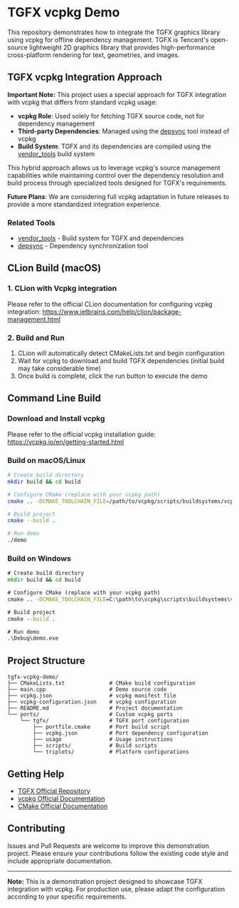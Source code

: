 # TGFX vcpkg Demo

This repository demonstrates how to integrate the TGFX graphics library using vcpkg for offline dependency management. TGFX is Tencent's open-source lightweight 2D graphics library that provides high-performance cross-platform rendering for text, geometries, and images.

## TGFX vcpkg Integration Approach

**Important Note:** This project uses a special approach for TGFX integration with vcpkg that differs from standard vcpkg usage:

- **vcpkg Role**: Used solely for fetching TGFX source code, not for dependency management
- **Third-party Dependencies**: Managed using the [depsync](https://github.com/domchen/depsync) tool instead of vcpkg
- **Build System**: TGFX and its dependencies are compiled using the [vendor_tools](https://github.com/libpag/vendor_tools) build system

This hybrid approach allows us to leverage vcpkg's source management capabilities while maintaining control over the dependency resolution and build process through specialized tools designed for TGFX's requirements.

**Future Plans**: We are considering full vcpkg adaptation in future releases to provide a more standardized integration experience.

### Related Tools
- [vendor_tools](https://github.com/libpag/vendor_tools) - Build system for TGFX and dependencies
- [depsync](https://github.com/domchen/depsync) - Dependency synchronization tool

## CLion Build (macOS)

### 1. CLion with Vcpkg integration

Please refer to the official CLion documentation for configuring vcpkg integration: https://www.jetbrains.com/help/clion/package-management.html

### 2. Build and Run

1. CLion will automatically detect CMakeLists.txt and begin configuration
2. Wait for vcpkg to download and build TGFX dependencies (initial build may take considerable time)
3. Once build is complete, click the run button to execute the demo

## Command Line Build

### Download and Install vcpkg

Please refer to the official vcpkg installation guide: https://vcpkg.io/en/getting-started.html

### Build on macOS/Linux

```bash
# Create build directory
mkdir build && cd build

# Configure CMake (replace with your vcpkg path)
cmake .. -DCMAKE_TOOLCHAIN_FILE=/path/to/vcpkg/scripts/buildsystems/vcpkg.cmake

# Build project
cmake --build .

# Run demo
./demo
```

### Build on Windows

```cmd
# Create build directory
mkdir build && cd build

# Configure CMake (replace with your vcpkg path)
cmake .. -DCMAKE_TOOLCHAIN_FILE=C:\path\to\vcpkg\scripts\buildsystems\vcpkg.cmake

# Build project
cmake --build .

# Run demo
.\Debug\demo.exe
```

## Project Structure

```
tgfx-vcpkg-demo/
├── CMakeLists.txt              # CMake build configuration
├── main.cpp                    # Demo source code
├── vcpkg.json                  # vcpkg manifest file
├── vcpkg-configuration.json    # vcpkg configuration
├── README.md                   # Project documentation
└── ports/                      # Custom vcpkg ports
    └── tgfx/                   # TGFX port configuration
        ├── portfile.cmake      # Port build script
        ├── vcpkg.json          # Port dependency configuration
        ├── usage               # Usage instructions
        ├── scripts/            # Build scripts
        └── triplets/           # Platform configurations
```

## Getting Help

- [TGFX Official Repository](https://github.com/Tencent/tgfx)
- [vcpkg Official Documentation](https://vcpkg.io/)
- [CMake Official Documentation](https://cmake.org/documentation/)

## Contributing

Issues and Pull Requests are welcome to improve this demonstration project. Please ensure your contributions follow the existing code style and include appropriate documentation.

---

**Note:** This is a demonstration project designed to showcase TGFX integration with vcpkg. For production use, please adapt the configuration according to your specific requirements.